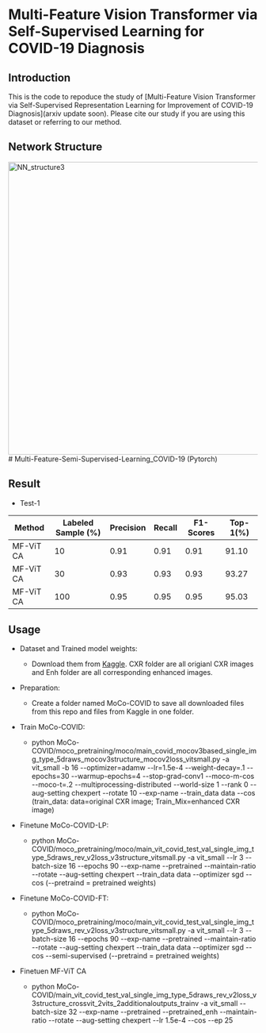 # Multi-Feature Vision Transformer via Self-Supervised Learning for COVID-19 Diagnosis

## Introduction ##

This is the code to repoduce the study of [Multi-Feature Vision Transformer via Self-Supervised Representation Learning for Improvement of COVID-19 Diagnosis](arxiv update soon). Please cite our study if you are using this dataset or referring to our method.

## Network Structure ##

<img width="590" alt="NN_structure3" src="https://user-images.githubusercontent.com/31194584/181409364-27037733-80b3-4fe0-afad-1cbb36d95943.png">
# Multi-Feature-Semi-Supervised-Learning_COVID-19 (Pytorch)


## Result ##

- Test-1

Method | Labeled Sample (%) | Precision  | Recall | F1-Scores | Top-1(%)
------ | ------------------ | ---------- | ------ | --------- |-------- 
MF-ViT CA  | 10 | 0.91  | 0.91 | 0.91 | 91.10
MF-ViT CA  | 30 | 0.93  | 0.93 | 0.93 | 93.27
MF-ViT CA  | 100 | 0.95  | 0.95 | 0.95 | 95.03


## Usage ##

- Dataset and Trained model weights:
  - Download them from [Kaggle](https://www.kaggle.com/endiqq/largest-covid19-dataset?select=covid_metadata.csv). CXR folder are all origianl CXR images and Enh folder are all corresponding enhanced images. 

- Preparation:
  - Create a folder named MoCo-COVID to save all downloaded files from this repo and files from Kaggle in one folder. 

- Train MoCo-COVID:
  - python MoCo-COVID/moco_pretraining/moco/main_covid_mocov3based_single_img_type_5draws_mocov3structure_mocov2loss_vitsmall.py  -a vit_small -b 16 --optimizer=adamw --lr=1.5e-4 --weight-decay=.1 --epochs=30 --warmup-epochs=4  --stop-grad-conv1 --moco-m-cos --moco-t=.2 --multiprocessing-distributed --world-size 1 --rank 0 --aug-setting chexpert --rotate 10 --exp-name  --train_data data --cos  (train_data: data=original CXR image; Train_Mix=enhanced CXR image)

- Finetune MoCo-COVID-LP:
  - python MoCo-COVID/moco_pretraining/moco/main_vit_covid_test_val_single_img_type_5draws_rev_v2loss_v3structure_vitsmall.py -a vit_small --lr 3 --batch-size 16 --epochs 90 --exp-name  --pretrained  --maintain-ratio --rotate --aug-setting chexpert --train_data data --optimizer sgd --cos (--pretraind = pretrained weights)

- Finetune MoCo-COVID-FT:
  - python MoCo-COVID/moco_pretraining/moco/main_vit_covid_test_val_single_img_type_5draws_rev_v2loss_v3structure_vitsmall.py -a vit_small --lr 3 --batch-size 16 --epochs 90 --exp-name  --pretrained  --maintain-ratio --rotate --aug-setting chexpert --train_data data --optimizer sgd --cos --semi-supervised (--pretraind = pretrained weights)

- Finetuen MF-ViT CA
  - python MoCo-COVID/main_vit_covid_test_val_single_img_type_5draws_rev_v2loss_v3structure_crossvit_2vits_2additionaloutputs_trainv -a vit_small --batch-size 32 --exp-name --pretrained  --pretrained_enh  --maintain-ratio --rotate --aug-setting chexpert --lr 1.5e-4 --cos --ep 25



